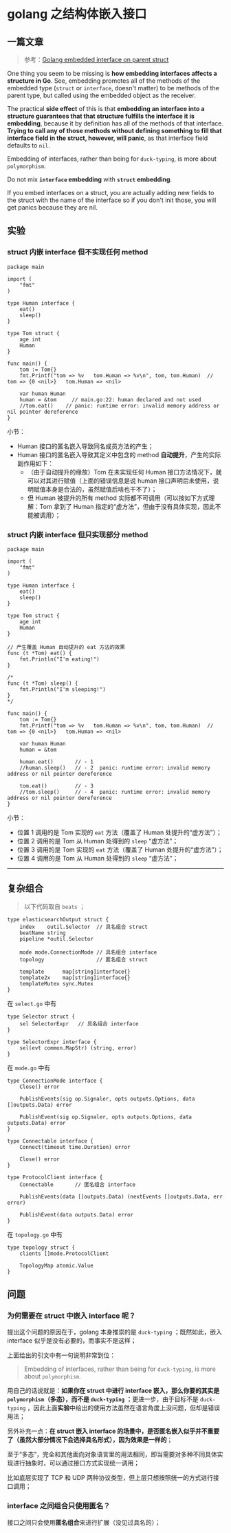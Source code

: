 # golang 之结构体嵌入接口

## 一篇文章

> 参考：[Golang embedded interface on parent struct](https://stackoverflow.com/questions/38043678/golang-embedded-interface-on-parent-struct)


One thing you seem to be missing is **how embedding interfaces affects a structure in Go**. See, embedding promotes all of the methods of the embedded type (`struct` or `interface`, doesn't matter) to be methods of the parent type, but called using the embedded object as the receiver.

The practical **side effect** of this is that **embedding an interface into a structure guarantees that that structure fulfills the interface it is embedding**, because it by definition has all of the methods of that interface. **Trying to call any of those methods without defining something to fill that interface field in the struct, however, will panic**, as that interface field defaults to `nil`.

Embedding of interfaces, rather than being for `duck-typing`, is more about `polymorphism`. 

Do not mix **`interface` embedding** with **`struct` embedding**.

If you embed interfaces on a struct, you are actually adding new fields to the struct with the name of the interface so if you don't init those, you will get panics because they are nil.


## 实验

### struct 内嵌 interface 但不实现任何 method

```
package main

import (
	"fmt"
)

type Human interface {
    eat()
    sleep()
}

type Tom struct {
    age int
    Human
}

func main() {	
	tom := Tom{}
	fmt.Printf("tom => %v   tom.Human => %v\n", tom, tom.Human)  // tom => {0 <nil>}   tom.Human => <nil>
	
	var human Human
	human = &tom     // main.go:22: human declared and not used
	//tom.eat()    // panic: runtime error: invalid memory address or nil pointer dereference
}
```

小节：

- Human 接口的匿名嵌入导致同名成员方法的产生；
- Human 接口的匿名嵌入导致其定义中包含的 method **自动提升**，产生的实际副作用如下：
    - （由于自动提升的缘故）Tom 在未实现任何 Human 接口方法情况下，就可以对其进行赋值（上面的错误信息是说 human 接口声明后未使用，说明赋值本身是合法的，虽然赋值后啥也干不了）；
    - 但 Human 被提升的所有 method 实际都不可调用（可以按如下方式理解：Tom 拿到了 Human 指定的“虚方法”，但由于没有具体实现，因此不能被调用）；


### struct 内嵌 interface 但只实现部分 method

```
package main

import (
	"fmt"
)

type Human interface {
    eat()
    sleep()
}

type Tom struct {
    age int
    Human
}

// 产生覆盖 Human 自动提升的 eat 方法的效果
func (t *Tom) eat() {
    fmt.Println("I'm eating!")
}

/*
func (t *Tom) sleep() {
    fmt.Println("I'm sleeping!")
}
*/

func main() {	
	tom := Tom{}
	fmt.Printf("tom => %v   tom.Human => %v\n", tom, tom.Human)  // tom => {0 <nil>}   tom.Human => <nil>
	
	var human Human
	human = &tom
	
	human.eat()       // - 1
	//human.sleep()   // - 2  panic: runtime error: invalid memory address or nil pointer dereference
	
	tom.eat()         // - 3
	//tom.sleep()     // - 4  panic: runtime error: invalid memory address or nil pointer dereference
}
```

小节：

- 位置 1 调用的是 Tom 实现的 `eat` 方法（覆盖了 Human 处提升的“虚方法”）；
- 位置 2 调用的是 Tom 从 Human 处得到的 `sleep` “虚方法”；
- 位置 3 调用的是 Tom 实现的 `eat` 方法（覆盖了 Human 处提升的“虚方法”）；
- 位置 4 调用的是 Tom 从 Human 处得到的 `sleep` “虚方法”；


----------


## 复杂组合

> 以下代码取自 `beats` ；

```golang
type elasticsearchOutput struct {
	index    outil.Selector  // 具名组合 struct
	beatName string
	pipeline *outil.Selector

	mode mode.ConnectionMode // 具名组合 interface
	topology                 // 匿名组合 struct

	template      map[string]interface{}
	template2x    map[string]interface{}
	templateMutex sync.Mutex
}
```

在 `select.go` 中有

```
type Selector struct {
	sel SelectorExpr   // 具名组合 interface
}

type SelectorExpr interface {
	sel(evt common.MapStr) (string, error)
}
```

在 `mode.go` 中有

```golang
type ConnectionMode interface {
	Close() error

	PublishEvents(sig op.Signaler, opts outputs.Options, data []outputs.Data) error

	PublishEvent(sig op.Signaler, opts outputs.Options, data outputs.Data) error
}

type Connectable interface {
	Connect(timeout time.Duration) error

	Close() error
}

type ProtocolClient interface {
	Connectable       // 匿名组合 interface

	PublishEvents(data []outputs.Data) (nextEvents []outputs.Data, err error)

	PublishEvent(data outputs.Data) error
}
```

在 `topology.go` 中有

```golang
type topology struct {
	clients []mode.ProtocolClient

	TopologyMap atomic.Value
}
```

## 问题

### 为何需要在 struct 中嵌入 interface 呢？

提出这个问题的原因在于，golang 本身推崇的是 `duck-typing` ；既然如此，嵌入 interface 似乎是没有必要的，而事实不是这样；

上面给出的引文中有一句说明非常到位：

> Embedding of interfaces, rather than being for `duck-typing`, is more about `polymorphism`. 

用自己的话说就是：**如果你在 struct 中进行 interface 嵌入，那么你要的其实是 `polymorphism`（多态），而不是 `duck-typing`** ；更进一步，由于目标不是 `duck-typing` ，因此上面**实验**中给出的使用方法虽然在语言角度上没问题，但却是错误用法；

另外补充一点：**在 struct 嵌入 interface 的场景中，是否匿名嵌入似乎并不重要了（虽然大部分情况下会选择具名形式），因为效果是一样的**；

至于“多态”，完全和其他面向对象语言里的用法相同，即当需要对多种不同具体实现进行抽象时，可以通过接口方式实现统一调用；

比如底层实现了 TCP 和 UDP 两种协议类型，但上层只想按照统一的方式进行接口调用；


### interface 之间组合只使用匿名？

接口之间只会使用**匿名组合**来进行扩展（没见过具名的）；


